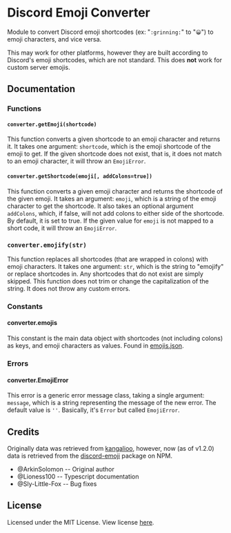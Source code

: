 # Discord Emoji Converter
Module to convert Discord emoji shortcodes (ex: "`:grinning:`" to "`😀`") to emoji characters, and vice versa.

This may work for other platforms, however they are built according to Discord's emoji shortcodes, which are not standard. This does **not** work for custom server emojis.

## Documentation

### Functions

#### `converter.getEmoji(shortcode)`

This function converts a given shortcode to an emoji character and returns it. It takes one argument: `shortcode`, which is the emoji shortcode of the emoji to get. If the given shortcode does not exist, that is, it does not match to an emoji character, it will throw an `EmojiError`.

#### `converter.getShortcode(emoji[, addColons=true])`

This function converts a given emoji character and returns the shortcode of the given emoji. It takes an argument: `emoji`, which is a string of the emoji character to get the shortcode. It also takes an optional argument `addColons`, which, if false, will not add colons to either side of the shortcode. By default, it is set to true. If the given value for `emoji` is not mapped to a short code, it will throw an `EmojiError`.

### `converter.emojify(str)`

This function replaces all shortcodes (that are wrapped in colons) with emoji characters. It takes one argument: `str`, which is the string to "emojify" or replace shortcodes in. Any shortcodes that do not exist are simply skipped. This function does not trim or change the capitalization of the string. It does not throw any custom errors.

### Constants

#### converter.emojis

This constant is the main data object with shortcodes (not including colons) as keys, and emoji characters as values. Found in [emojis.json](https://github.com/ArkinSolomon/discord-emoji-converter/blob/master/emojis.json).

### Errors

#### converter.EmojiError

This error is a generic error message class, taking a single argument: `message`, which is a string representing the message of the new error. The default value is `''`. Basically, it's `Error` but called `EmojiError`.

## Credits

Originally data was retrieved from [kangalioo](https://github.com/kangalioo), however, now (as of v1.2.0) data is retrieved from the [discord-emoji](https://www.npmjs.com/package/discord-emoji) package on NPM.

* @ArkinSolomon -- Original author 
* @Lioness100 -- Typescript documentation
* @Sly-Little-Fox -- Bug fixes

## License

Licensed under the MIT License. View license [here](https://github.com/ArkinSolomon/discord-emoji-converter/blob/master/LICENSE).
